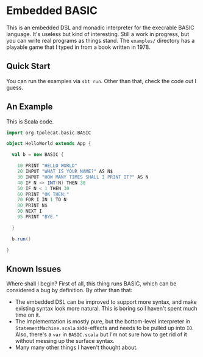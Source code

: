 Embedded BASIC
==============

This is an embedded DSL and monadic interpreter for the execrable BASIC language. It's useless but kind of interesting. Still a work in progress, but you can write real programs as things stand. The `examples/` directory has a playable game that I typed in from a book written in 1978. 

Quick Start
-----------

You can run the examples via `sbt run`. Other than that, check the code out I guess.

An Example
------------------

This is Scala code.

```scala
import org.tpolecat.basic.BASIC

object HelloWorld extends App {

  val b = new BASIC {

    10 PRINT "HELLO WORLD"
    20 INPUT "WHAT IS YOUR NAME?" AS N$
    30 INPUT "HOW MANY TIMES SHALL I PRINT IT?" AS N
    40 IF N <> INT(N) THEN 30
    50 IF N < 1 THEN 30
    60 PRINT "OK THEN:"
    70 FOR I IN 1 TO N
    80 PRINT N$
    90 NEXT I
    95 PRINT "BYE."

  }

  b.run()

}
```

Known Issues
------------

Where shall I begin? First of all, this thing runs BASIC, which can be considered a bug by definition. By other than that:

* The embedded DSL can be improved to support more syntax, and make existing syntax look more natural. This is boring so I haven't spent much time on it.
* The implementation is mostly pure, but the bottom-level interpreter in `StatementMachine.scala` side-effects and needs to be pulled up into `IO`. Also, there's a `var` in `BASIC.scala` but I'm not sure how to get rid of it without messing up the surface syntax.
* Many many other things I haven't thought about.


